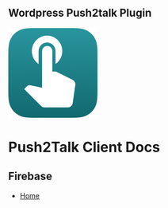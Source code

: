 ## Wordpress Push2talk Plugin
![Wordpress Push2talk Plugin](./push2talk/public/push2talk.png)

# Push2Talk Client Docs

## Firebase

- [Home](./index.md)